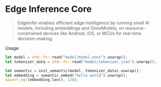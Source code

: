 #  Edge Inference Core

> EdgeInfer enables efficient edge intelligence by running small AI models, including embeddings and OnnxModels, on
> resource-constrained devices like Android, iOS, or MCUs for real-time decision-making.

Usage:

```rust
let model = std::fs::read("model/model.onnx").unwrap();
let tokenizer_data = std::fs::read("model/tokenizer.json").unwrap();

let semantic = init_semantic(model, tokenizer_data).unwrap();
let embedding = semantic.embed("hello world").unwrap();
assert_eq!(embedding.len(), 128);
```
